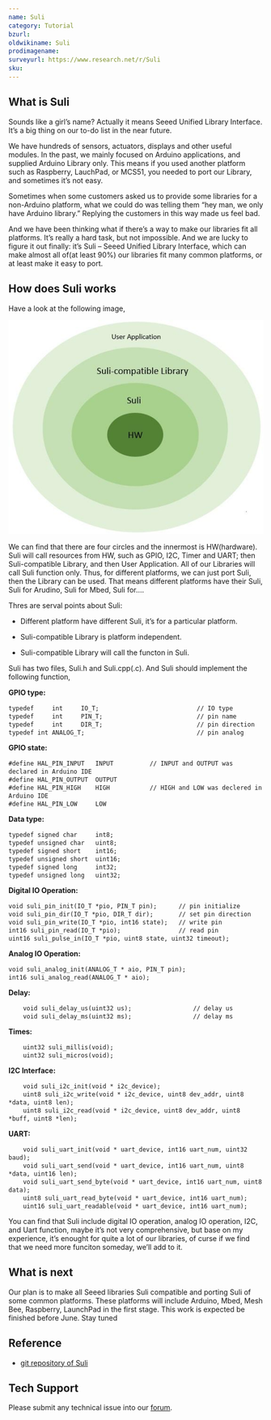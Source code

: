 ```yaml
---
name: Suli
category: Tutorial
bzurl:
oldwikiname: Suli
prodimagename:
surveyurl: https://www.research.net/r/Suli
sku:   
---
```


##  What is Suli

Sounds like a girl’s name? Actually it means Seeed Unified Library Interface. It’s a big thing on our to-do list in the near future.

We have hundreds of sensors, actuators, displays and other useful modules. In the past, we mainly focused on Arduino applications, and supplied Arduino Library only. This means if you used another platform such as Raspberry, LauchPad, or MCS51, you needed to port our Library, and sometimes it’s not easy.

Sometimes when some customers asked us to provide some libraries for a non-Arduino platform, what we could do was telling them “hey man, we only have Arduino library.” Replying the customers in this way made us feel bad.

And we have been thinking what if there’s a way to make our libraries fit all platforms. It’s really a hard task, but not impossible. And we are lucky to figure it out finally: it’s Suli – Seeed Unified Library Interface, which can make almost all of(at least 90%) our libraries fit many common platforms, or at least make it easy to port.

##  How does Suli works

Have a look at the following image,

![](https://github.com/SeeedDocument/Suli/raw/master/img/Suli_layer2.jpg)

We can find that there are four circles and the innermost is HW(hardware). Suli will call resources from HW, such as GPIO, I2C, Timer and UART; then Suli-compatible Library, and then User Application. All of our Libraries will call Suli function only. Thus, for different platforms, we can just port Suli, then the Library can be used. That means different platforms have their Suli, Suli for Arudino, Suli for Mbed, Suli for….

Thres are serval points about Suli:

*   Different platform have different Suli, it’s for a particular platform.

*   Suli-compatible Library is platform independent.

*   Suli-compatible Library will call the functon in Suli.

Suli has two files, Suli.h and Suli.cpp(.c). And Suli should implement the following function,

**GPIO type:**

```
typedef     int     IO_T;                           // IO type
typedef     int     PIN_T;                          // pin name
typedef     int     DIR_T;                          // pin direction
typedef int ANALOG_T;                               // pin analog
```

**GPIO state:**

```
#define HAL_PIN_INPUT   INPUT          // INPUT and OUTPUT was declared in Arduino IDE
#define HAL_PIN_OUTPUT  OUTPUT
#define HAL_PIN_HIGH    HIGH           // HIGH and LOW was declered in Arduino IDE
#define HAL_PIN_LOW     LOW
```

**Data type:**
```
typedef signed char     int8;
typedef unsigned char   uint8;
typedef signed short    int16;
typedef unsigned short  uint16;
typedef signed long     int32;
typedef unsigned long   uint32;
```

**Digital IO Operation:**

```
void suli_pin_init(IO_T *pio, PIN_T pin);      // pin initialize
void suli_pin_dir(IO_T *pio, DIR_T dir);       // set pin direction
void suli_pin_write(IO_T *pio, int16 state);   // write pin
int16 suli_pin_read(IO_T *pio);                // read pin
uint16 suli_pulse_in(IO_T *pio, uint8 state, uint32 timeout);
```

**Analog IO Operation:**

```
void suli_analog_init(ANALOG_T * aio, PIN_T pin);
int16 suli_analog_read(ANALOG_T * aio);
```

**Delay:**

```
	void suli_delay_us(uint32 us);                 // delay us
	void suli_delay_ms(uint32 ms);                 // delay ms
```

**Times:**

```
	uint32 suli_millis(void);
	uint32 suli_micros(void);
```

**I2C Interface:**

```
	void suli_i2c_init(void * i2c_device);
	uint8 suli_i2c_write(void * i2c_device, uint8 dev_addr, uint8 *data, uint8 len);
	uint8 suli_i2c_read(void * i2c_device, uint8 dev_addr, uint8 *buff, uint8 *len);
```

**UART:**

```
	void suli_uart_init(void * uart_device, int16 uart_num, uint32 baud);
	void suli_uart_send(void * uart_device, int16 uart_num, uint8 *data, uint16 len);
	void suli_uart_send_byte(void * uart_device, int16 uart_num, uint8 data);
	uint8 suli_uart_read_byte(void * uart_device, int16 uart_num);
	uint16 suli_uart_readable(void * uart_device, int16 uart_num);
```

You can find that Suli include digital IO operation, analog IO operation, I2C, and Uart function, maybe it’s not very comprehensive, but base on my experience, it’s enought for quite a lot of our libraries, of curse if we find that we need more funciton someday, we’ll add to it.

##   What is next

Our plan is to make all Seeed libraries Suli compatible and porting Suli of some common platforms. These platforms will include Arduino, Mbed, Mesh Bee, Raspberry, LaunchPad in the first stage. This work is expected be finished before June. Stay tuned

##   Reference

- [git repository of Suli](https://github.com/Seeed-Studio/Suli)

## Tech Support
Please submit any technical issue into our [forum](http://forum.seeedstudio.com/). 